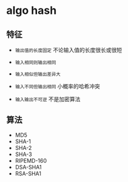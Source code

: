 # algo hash

## 特征

- `输出值的长度固定` 不论输入值的长度很长或很短

- `输入相同则输出相同`

- `输入相似但输出差异大`

- `输入不同但输出相同` 小概率的哈希冲突

- `输入输出不可逆` 不是加密算法

## 算法

- MD5
- SHA-1
- SHA-2
- SHA-3
- RIPEMD-160
- DSA-SHA1
- RSA-SHA1
